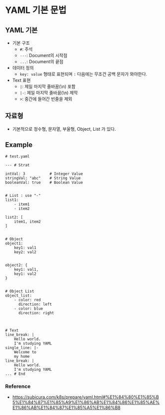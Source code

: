 # YAML 기본 문법



## YAML 기본
* 기본 구조
    * ```#```: 주석
    * ```---```: Document의 시작점
    * ```...```: Document의 끝점
* 데이터 정의
    * ```key: value``` 형태로 표현되며 ```:``` 다음에는 무조건 공백 문자가 와야한다.
* Text 표현
    * ```|```: 제일 마지막 줄바꿈(\n) 포함
    * ```|-```: 제일 마지막 줄바꿈(\n) 제막
    * ```>```: 중간에 들어간 빈줄을 제외

## 자료형
* 기본적으로 정수형, 문자열, 부울형, Object, List 가 있다.

## Example
```
# test.yaml

--- # Strat

intVal: 3           # Integer Value
stringVal: "abc"    # String Value
booleanVal: true    # Boolean Value


# List : use "-"
list1:
    - item1
    - item2

list2: [
    item1, item2
]


# Object
object1:
    key1: val1
    key2: val2


object2: {
    key1: val1,
    key1: val2
}


# Object List
object_list:
    - color: red
      direction: left
    - color: blue
      direction: right



# Text
line_break: |
    Hello world.
    I'm studying YAML
single_line: |-
    Welcome to 
    my home
line_break: |
    Hello world.
    I'm studying YAML
... # End

```



### Reference
* https://subicura.com/k8s/prepare/yaml.html#%E1%84%80%E1%85%B5%E1%84%87%E1%85%A9%E1%86%AB%E1%84%86%E1%85%AE%E1%86%AB%E1%84%87%E1%85%A5%E1%86%B8